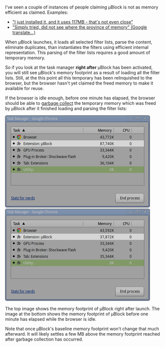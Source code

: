 I've seen a couple of instances of people claiming µBlock is not as memory efficient as claimed. Examples:

- ["I just installed it, and it uses 117MB - that's not even close"](http://www.reddit.com/r/chrome/comments/2cpogs/fast_and_light_ad_blocker_for_chrome_%C2%B5block/cjhutwz)
- ["Simply tried, did not see where the province of memory" (Google translate...)](http://bbs.kafan.cn/thread-1762885-1-1.html#pid32323303)

When µBlock launches, it loads all selected filter lists, parse the content, eliminate duplicates, than instantiates the filters using efficient internal representation. This parsing of the filter lists requires a good amount of temporary memory.

So if you look at the task manager **right after** µBlock has been activated, you will still see µBlock's memory footprint as a result of loading all the filter lists. Still, at the this point all this temporary has been relinquished to the browser, but the browser hasn't yet claimed the freed memory to make it available for reuse.

If the browser is idle enough, before one minute has elapsed, the browser should be able to [garbage collect](http://en.wikipedia.org/wiki/Garbage_collection_(computer_science)) the temporary memory which was freed by µBlock after it finished loading and parsing the filter lists:

![µBlock's memory footprint](https://raw.githubusercontent.com/gorhill/uBlock/master/doc/img/mem-footprint-at-launch-time.png)

The top image shows the memory footprint of µBlock right after launch. The image at the bottom shows the memory footprint of µBlock before one minute has elapsed while the browser is idle.

Note that once µBlock's baseline memory footprint won't change that much afterward. It will likely settles a few MB above the memory footprint reached after garbage collection has occurred.